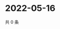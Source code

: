 # 2022-05-16

共 0 条

<!-- BEGIN WEIBO -->
<!-- 最后更新时间 Mon May 16 2022 18:19:35 GMT+0800 (China Standard Time) -->

<!-- END WEIBO -->
